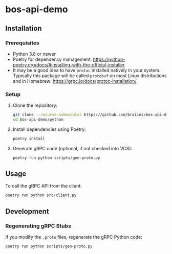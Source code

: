 
# bos-api-demo

## Installation

### Prerequisites

- Python 3.8 or newer
- Poetry for dependency management: <https://python-poetry.org/docs/#installing-with-the-official-installer>
- It may be a good idea to have `protoc` installed natively in your system. Typically
  this package will be called `protobuf` on most Linux distributions and in Homebrew: <https://grpc.io/docs/protoc-installation/>

### Setup

1. Clone the repository:
    ```bash
    git clone --recurse-submodules https://github.com/braiins/bos-api-demo.git
    cd bos-api-demo/python
    ```

2. Install dependencies using Poetry:
    ```bash
    poetry install
    ```

3. Generate gRPC code (optional, if not checked into VCS):
    ```bash
    poetry run python scripts/gen-proto.py
    ```

## Usage

To call the gRPC API from the client:

```bash
poetry run python src/client.py
```

## Development

### Regenerating gRPC Stubs

If you modify the `.proto` files, regenerate the gRPC Python code:

```bash
poetry run python scripts/gen-proto.py
```

